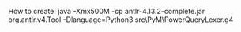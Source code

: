 How to create: java -Xmx500M -cp antlr-4.13.2-complete.jar org.antlr.v4.Tool -Dlanguage=Python3 src\PyM\PowerQueryLexer.g4